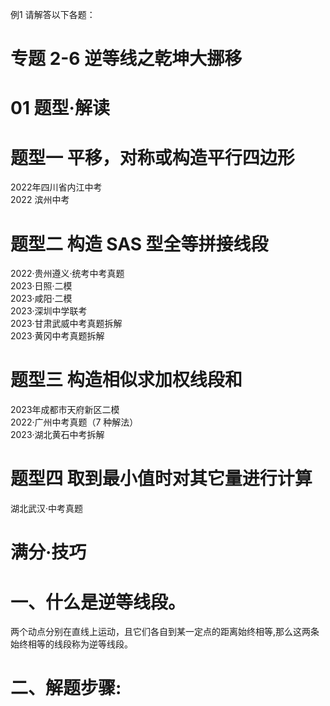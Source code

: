 例1 请解答以下各题：
# 专题 2-6 逆等线之乾坤大挪移
# 01 题型·解读
# 题型一 平移，对称或构造平行四边形
2022年四川省内江中考  
2022 滨州中考
# 题型二 构造 SAS 型全等拼接线段
2022·贵州遵义·统考中考真题   
2023·日照·二模   
2023·咸阳·二模   
2023·深圳中学联考   
2023·甘肃武威中考真题拆解   
2023·黄冈中考真题拆解
# 题型三 构造相似求加权线段和
2023年成都市天府新区二模  
2022·广州中考真题（7 种解法）  
2023·湖北黄石中考拆解
# 题型四 取到最小值时对其它量进行计算
湖北武汉·中考真题
# 满分·技巧
# 一、什么是逆等线段。
两个动点分别在直线上运动，且它们各自到某一定点的距离始终相等,那么这两条始终相等的线段称为逆等线段。
# 二、解题步骤:
